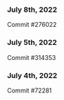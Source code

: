 ### July 8th, 2022

Commit #276022

### July 5th, 2022

Commit #314353


### July 4th, 2022

Commit #72281
